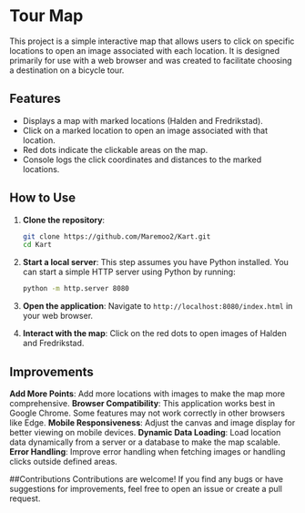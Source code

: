 # Tour Map

This project is a simple interactive map that allows users to click on specific locations to open an image associated with each location. It is designed primarily for use with a web browser and was created to facilitate choosing a destination on a bicycle tour.

## Features

- Displays a map with marked locations (Halden and Fredrikstad).
- Click on a marked location to open an image associated with that location.
- Red dots indicate the clickable areas on the map.
- Console logs the click coordinates and distances to the marked locations.

## How to Use

1. **Clone the repository**:
    ```sh
    git clone https://github.com/Maremoo2/Kart.git
    cd Kart
    ```

2. **Start a local server**: This step assumes you have Python installed. You can start a simple HTTP server using Python by running:
    ```sh
    python -m http.server 8080
    ```

3. **Open the application**: Navigate to `http://localhost:8080/index.html` in your web browser.

4. **Interact with the map**: Click on the red dots to open images of Halden and Fredrikstad.

## Improvements
**Add More Points**: Add more locations with images to make the map more comprehensive.
**Browser Compatibility**: This application works best in Google Chrome. Some features may not work correctly in other browsers like Edge.
**Mobile Responsiveness**: Adjust the canvas and image display for better viewing on mobile devices.
**Dynamic Data Loading**: Load location data dynamically from a server or a database to make the map scalable.
**Error Handling**: Improve error handling when fetching images or handling clicks outside defined areas.

##Contributions
Contributions are welcome! If you find any bugs or have suggestions for improvements, feel free to open an issue or create a pull request.
